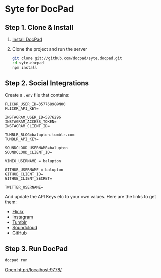# Syte for DocPad


## Step 1. Clone & Install

1. [Install DocPad](http://docpad.org)

1. Clone the project and run the server

	``` bash
	git clone git://github.com/docpad/syte.docpad.git
	cd syte.docpad
	npm install
	```


## Step 2. Social Integrations

Create a `.env` file that contains:

```
FLICKR_USER_ID=35776898@N00
FLICKR_API_KEY=

INSTAGRAM_USER_ID=5876296
INSTAGRAM_ACCESS_TOKEN=
INSTAGRAM_CLIENT_ID=

TUMBLR_BLOG=balupton.tumblr.com
TUMBLR_API_KEY=

SOUNDCLOUD_USERNAME=balupton
SOUNDCLOUD_CLIENT_ID=

VIMEO_USERNAME = balupton

GITHUB_USERNAME = balupton
GITHUB_CLIENT_ID=
GITHUB_CLIENT_SECRET=

TWITTER_USERNAME=
```

And update the API Keys etc to your own values. Here are the links to get them:

- [Flickr](http://www.flickr.com/services/apps/create/noncommercial/?)
- [Instagram](http://instagram.com/developer/clients/register/)
- [Tumblr](http://www.tumblr.com/oauth/register)
- [Soundcloud](http://soundcloud.com/you/apps/new)
- [GitHub](https://github.com/settings/applications/new)


## Step 3. Run DocPad

``` bash
docpad run
```

[Open http://localhost:9778/](http://localhost:9778/)

